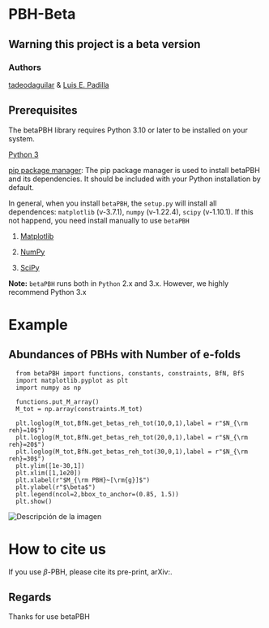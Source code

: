 # PBH-Beta
## Warning this project is a beta version

### Authors

[tadeodaguilar](https://www.linkedin.com/in/tadeodaguilar/) & [Luis E. Padilla](https://www.linkedin.com/in/luis-enrique-padilla-albores-052087199/)



## Prerequisites

The betaPBH library requires Python 3.10 or later to be installed on your system.

[Python 3](https://www.python.org/downloads/)

[pip package manager](https://pypi.org/project/pip/): The pip package manager is used to install betaPBH and its dependencies. It should be included with your Python installation by default.

In general, when you install `betaPBH`, the `setup.py` will install all dependences: `matplotlib` (v-3.7.1), `numpy` (v-1.22.4), `scipy` (v-1.10.1).
If this not happend, you need install manually to use `betaPBH`

  1. [Matplotlib](https://matplotlib.org/stable/users/installing/index.html)

  2. [NumPy](https://numpy.org/install/)

  3. [SciPy](https://scipy.org/install/)


**Note:** `betaPBH` runs both in `Python` 2.x and 3.x. However, we highly recommend Python 3.x

# Example 
## Abundances of PBHs with Number of e-folds
```{code}
  from betaPBH import functions, constants, constraints, BfN, BfS
  import matplotlib.pyplot as plt
  import numpy as np
```
```{code}
  functions.put_M_array()
  M_tot = np.array(constraints.M_tot)
```
```{code}
  plt.loglog(M_tot,BfN.get_betas_reh_tot(10,0,1),label = r"$N_{\rm reh}=10$")
  plt.loglog(M_tot,BfN.get_betas_reh_tot(20,0,1),label = r"$N_{\rm reh}=20$")
  plt.loglog(M_tot,BfN.get_betas_reh_tot(30,0,1),label = r"$N_{\rm reh}=30$")
  plt.ylim([1e-30,1])
  plt.xlim([1,1e20])
  plt.xlabel(r"$M_{\rm PBH}~[\rm{g}]$")
  plt.ylabel(r"$\beta$")
  plt.legend(ncol=2,bbox_to_anchor=(0.85, 1.5))
  plt.show()
```

![Descripción de la imagen](https://betapbh.readthedocs.io/en/latest/_images/BfS.png)

# How to cite us

If you use $\beta$-PBH, please cite its pre-print, arXiv:.

## Regards

Thanks for use betaPBH
